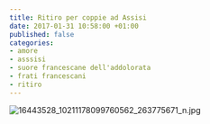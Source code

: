 ```yaml
---
title: Ritiro per coppie ad Assisi
date: 2017-01-31 10:58:00 +01:00
published: false
categories:
- amore
- asssisi
- suore francescane dell'addolorata
- frati francescani
- ritiro
---
```


![16443528_10211178099760562_263775671_n.jpg](/uploads/16443528_10211178099760562_263775671_n.jpg)